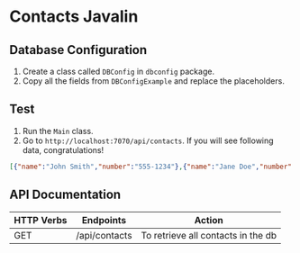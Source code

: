# Contacts Javalin

## Database Configuration

1. Create a class called `DBConfig` in `dbconfig` package.
2. Copy all the fields from `DBConfigExample` and replace the placeholders.

## Test

1. Run the `Main` class.
2. Go to `http://localhost:7070/api/contacts`. If you will see following data, congratulations!

```json
[{"name":"John Smith","number":"555-1234"},{"name":"Jane Doe","number":"555-5678"},{"name":"Bob Johnson","number":"555-9012"}]
```

## API Documentation

| HTTP Verbs | Endpoints     | Action                             |
| ---------- | ------------- | ---------------------------------- |
| GET        | /api/contacts | To retrieve all contacts in the db |

